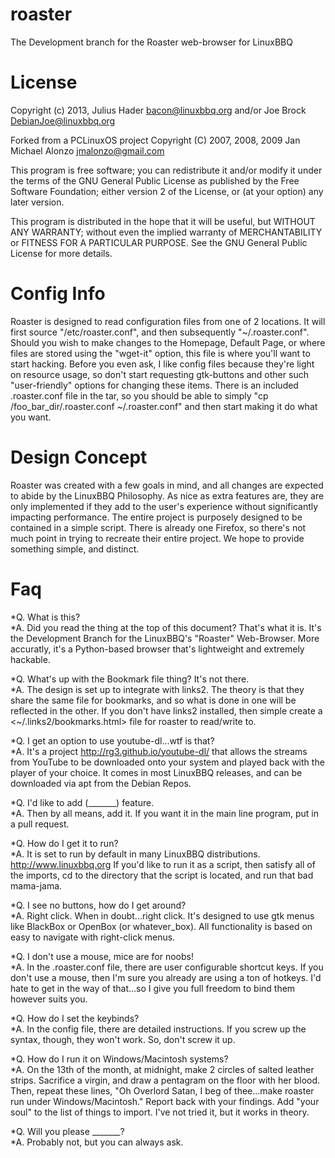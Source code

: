 roaster
=======

The Development branch for the Roaster web-browser for LinuxBBQ

License
=======
Copyright (c) 2013, Julius Hader <bacon@linuxbbq.org> and/or Joe Brock <DebianJoe@linuxbbq.org>

Forked from a PCLinuxOS project Copyright (C) 2007, 2008, 2009 Jan Michael Alonzo <jmalonzo@gmail.com>

This program is free software; you can redistribute it and/or modify
it under the terms of the GNU General Public License as published by
the Free Software Foundation; either version 2 of the License, or
(at your option) any later version.

This program is distributed in the hope that it will be useful,
but WITHOUT ANY WARRANTY; without even the implied warranty of
MERCHANTABILITY or FITNESS FOR A PARTICULAR PURPOSE.  See the
GNU General Public License for more details.

Config Info
=======

Roaster is designed to read configuration files from one of 2 locations.  It will first source "/etc/roaster.conf", and then subsequently "~/.roaster.conf".  Should you wish to make changes to the Homepage, Default Page, or where files are stored using the "wget-it" option, this file is where you'll want to start hacking.  Before you even ask, I like config files because they're light on resource usage, so don't start requesting gtk-buttons and other such "user-friendly" options for changing these items.  There is an included .roaster.conf file in the tar, so you should be able to simply "cp /foo_bar_dir/.roaster.conf ~/.roaster.conf" and then start making it do what you want.

Design Concept
=======
Roaster was created with a few goals in mind, and all changes are expected to abide by the LinuxBBQ Philosophy.  As nice as extra features are, they are only implemented if they add to the user's experience without significantly impacting performance.  The entire project is purposely designed to be contained in a simple script.  There is already one Firefox, so there's not much point in trying to recreate their entire project.  We hope to provide something simple, and distinct.

Faq
=======
*Q. What is this?  
*A. Did you read the thing at the top of this document?  That's what it is.  It's the Development Branch for the LinuxBBQ's "Roaster" Web-Browser.  More accuratly, it's a Python-based browser that's lightweight and extremely hackable.

*Q. What's up with the Bookmark file thing?  It's not there.  
*A. The design is set up to integrate with links2.  The theory is that they share the same file for bookmarks, and so what is done in one will be reflected in the other.  If you don't have links2 installed, then simple create a <~/.links2/bookmarks.html> file for roaster to read/write to.  

*Q. I get an option to use youtube-dl...wtf is that?  
*A. It's a project <http://rg3.github.io/youtube-dl/> that allows the streams from YouTube to be downloaded onto your system and played back with the player of your choice.  It comes in most LinuxBBQ releases, and can be downloaded via apt from the Debian Repos.   

*Q. I'd like to add (_______) feature.   
*A. Then by all means, add it.  If you want it in the main line program, put in a pull request.

*Q. How do I get it to run?   
*A. It is set to run by default in many LinuxBBQ distributions.  <http://www.linuxbbq.org>  If you'd like to run it as a script, then satisfy all of the imports, cd to the directory that the script is located, and run that bad mama-jama.

*Q. I see no buttons, how do I get around?  
*A. Right click.  When in doubt...right click.  It's designed to use gtk menus like BlackBox or OpenBox (or whatever_box).  All functionality is based on easy to navigate with right-click menus.

*Q. I don't use a mouse, mice are for noobs!  
*A. In the .roaster.conf file, there are user configurable shortcut keys.  If you don't use a mouse, then I'm sure you already are using a ton of hotkeys.  I'd hate to get in the way of that...so I give you full freedom to bind them however suits you.

*Q. How do I set the keybinds?  
*A. In the config file, there are detailed instructions.  If you screw up the syntax, though, they won't work.  So, don't screw it up.

*Q. How do I run it on Windows/Macintosh systems?   
*A. On the 13th of the month, at midnight, make 2 circles of salted leather strips.  Sacrifice a virgin, and draw a pentagram on the floor with her blood.  Then, repeat these lines, "Oh Overlord Satan, I beg of thee...make roaster run under Windows/Macintosh."  Report back with your findings.  Add "your soul" to the list of things to import.  I've not tried it, but it works in theory.

*Q. Will you please _______?   
*A. Probably not, but you can always ask.
